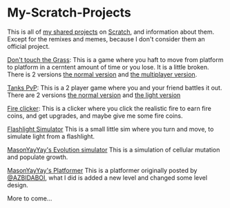 # My-Scratch-Projects
This is all of [my shared projects]() on [Scratch](scratch.mit.edu), and information about them. Except for the remixes and memes, because I don't consider them an official project.

[Don't touch the Grass](https://scratch.mit.edu/projects/1015157044/): This is a game where you haft to move from platform to platform in a cerntent amount of time or you lose. It is a little broken. There is 2 versions [the normal version](https://scratch.mit.edu/projects/1015157044/) and [the multiplayer version](https://scratch.mit.edu/projects/1019371843/).

[Tanks PvP](https://scratch.mit.edu/projects/1035221038/): This is a 2 player game where you and your friend battles it out. There are 2 versions [the normal version](https://scratch.mit.edu/projects/1035221038/) and [the light version](https://scratch.mit.edu/projects/1056732820/)

[Fire clicker](https://scratch.mit.edu/projects/1031202940/): This is a clicker where you click the realistic fire to earn fire coins, and get upgrades, and maybe give me some fire coins.

[Flashlight Simulator](https://scratch.mit.edu/projects/1011037642/) This is a small little sim where you turn and move, to simulate light from a flashlight.

[MasonYayYay's Evolution simulator](https://scratch.mit.edu/projects/1008942105/) This is a simulation of cellular mutation and populate growth.

[MasonYayYay's Platformer](https://scratch.mit.edu/projects/1009557930/) This is a platformer originally posted by [@AZBIDABOI](scratch.mit.edu/users/AZBIDABOI), what I did is added a new level and changed some level design.

More to come...
